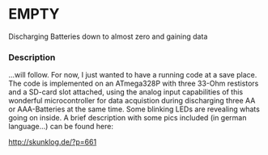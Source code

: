 # EMPTY
Discharging Batteries down to almost zero and gaining data
### Description
...will follow.
For now, I just wanted to have a running code at a save place. The code is implemented on an ATmega328P with three 33-Ohm restistors and a SD-card slot attached, using the analog input capabilities of this wonderful microcontroller for data acquistion during discharging three AA or AAA-Batteries at the same time. Some blinking LEDs are revealing whats going on inside. A brief description with some pics included (in german language...) can be found here:

http://skunklog.de/?p=661
